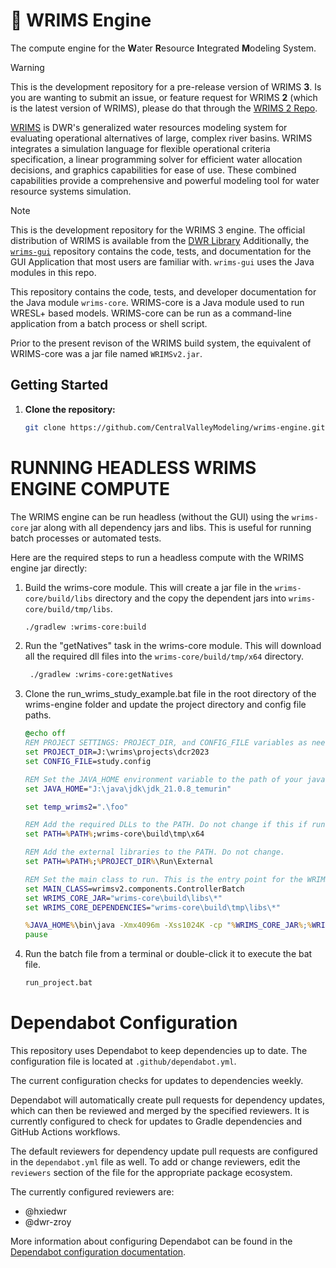 # :steam_locomotive: WRIMS Engine

The compute engine for the **W**ater **R**esource **I**ntegrated **M**odeling System.

> [!WARNING]
> This is the development repository for a pre-release version of WRIMS **3**.
> Is you are wanting to submit an issue, or feature request for WRIMS **2** (which is the latest version of WRIMS), please do that through the [WRIMS 2 Repo](https://github.com/CentralValleyModeling/wrims).

[WRIMS](https://water.ca.gov/Library/Modeling-and-Analysis/Modeling-Platforms/Water-Resource-Integrated-Modeling-System) is DWR's generalized water resources modeling system for evaluating operational alternatives of large, complex river basins. WRIMS integrates a simulation language for flexible operational criteria specification, a linear programming solver for efficient water allocation decisions, and graphics capabilities for ease of use. These combined capabilities provide a comprehensive and powerful modeling tool for water resource systems simulation.

> [!NOTE]
> This is the development repository for the WRIMS 3 engine.
> The official distribution of WRIMS is available from the [DWR Library](https://water.ca.gov/Library/Modeling-and-Analysis/Modeling-Platforms/Water-Resource-Integrated-Modeling-System)
> Additionally, the [`wrims-gui`](https://github.com/CentralValleyModeling/wrims-gui) repository contains the code, tests, and documentation for the GUI Application that most users are familiar with. `wrims-gui` uses the Java modules in this repo.

This repository contains the code, tests, and developer documentation for the Java module `wrims-core`. WRIMS-core is a Java module used to run WRESL+ based models. WRIMS-core can be run as a command-line application from a batch process or shell script.

<!--- add additional descriptions of WRIMS-engine as development of alpha continues -->
<!-- write or link to information on developer installation, trainings, etc -->

Prior to the present revison of the WRIMS build system, the equivalent of WRIMS-core was a jar file named `WRIMSv2.jar`.

## Getting Started

1. **Clone the repository:**
   ```sh
   git clone https://github.com/CentralValleyModeling/wrims-engine.git
   ```
   
# RUNNING HEADLESS WRIMS ENGINE COMPUTE
The WRIMS engine can be run headless (without the GUI) using the `wrims-core` jar along with all dependency jars and libs. 
This is useful for running batch processes or automated tests.

Here are the required steps to run a headless compute with the WRIMS engine jar directly:

1. Build the wrims-core module. This will create a jar file in the `wrims-core/build/libs` directory and the copy the dependent jars into `wrims-core/build/tmp/libs`.
   ```sh
   ./gradlew :wrims-core:build
   ```
2. Run the "getNatives" task in the wrims-core module. This will download all the required dll files into the `wrims-core/build/tmp/x64` directory. 
   ```sh
    ./gradlew :wrims-core:getNatives
   ```
3. Clone the run_wrims_study_example.bat file in the root directory of the wrims-engine folder and update the project directory and config file paths.
   ```bat
   @echo off
   REM PROJECT SETTINGS: PROJECT_DIR, and CONFIG_FILE variables as needed.
   set PROJECT_DIR=J:\wrims\projects\dcr2023
   set CONFIG_FILE=study.config
   
   REM Set the JAVA_HOME environment variable to the path of your java 21 JDK
   set JAVA_HOME="J:\java\jdk\jdk_21.0.8_temurin"
   
   set temp_wrims2=".\foo"
   
   REM Add the required DLLs to the PATH. Do not change if this if run from the wrims-engine root directory.
   set PATH=%PATH%;wrims-core\build\tmp\x64
   
   REM Add the external libraries to the PATH. Do not change.
   set PATH=%PATH%;%PROJECT_DIR%\Run\External
   
   REM Set the main class to run. This is the entry point for the WRIMS application. Do not change when running from wrims-engine root.
   set MAIN_CLASS=wrimsv2.components.ControllerBatch
   set WRIMS_CORE_JAR="wrims-core\build\libs\*"
   set WRIMS_CORE_DEPENDENCIES="wrims-core\build\tmp\libs\*"
   
   %JAVA_HOME%\bin\java -Xmx4096m -Xss1024K -cp "%WRIMS_CORE_JAR%;%WRIMS_CORE_DEPENDENCIES%" %MAIN_CLASS% -config=%PROJECT_DIR%\%CONFIG_FILE%
   pause
   ```   

4. Run the batch file from a terminal or double-click it to execute the bat file.
   ```sh
   run_project.bat
   ```
   
# Dependabot Configuration
This repository uses Dependabot to keep dependencies up to date. The configuration file is located at `.github/dependabot.yml`. 

The current configuration checks for updates to dependencies weekly.

Dependabot will automatically create pull requests for dependency updates, which can then be reviewed and merged by the specified reviewers.
It is currently configured to check for updates to Gradle dependencies and GitHub Actions workflows.

The default reviewers for dependency update pull requests are configured in the `dependabot.yml` file as well.
To add or change reviewers, edit the `reviewers` section of the file for the appropriate package ecosystem.

The currently configured reviewers are:
- @hxiedwr
- @dwr-zroy

More information about configuring Dependabot can be found in the [Dependabot configuration documentation](https://docs.github.com/en/code-security/dependabot/dependabot-version-updates/configuring-dependabot-version-updates).